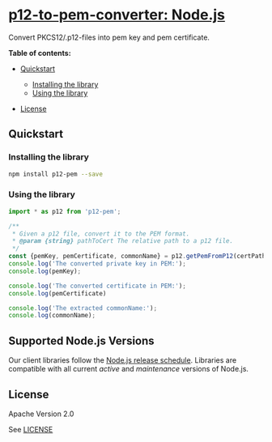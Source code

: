 # [p12-to-pem-converter: Node.js](https://github.com/appit-online/p12-to-pem)

Convert PKCS12/.p12-files into pem key and pem certificate.



**Table of contents:**


* [Quickstart](#quickstart)

  * [Installing the library](#installing-the-library)
  * [Using the library](#using-the-library)
* [License](#license)

## Quickstart

### Installing the library

```bash
npm install p12-pem --save
```


### Using the library

```javascript
import * as p12 from 'p12-pem';

/**
 * Given a p12 file, convert it to the PEM format.
 * @param {string} pathToCert The relative path to a p12 file.
 */
const {pemKey, pemCertificate, commonName} = p12.getPemFromP12(certPath, appProvider.apiKey);
console.log('The converted private key in PEM:');
console.log(pemKey);

console.log('The converted certificate in PEM:');
console.log(pemCertificate)

console.log('The extracted commonName:');
console.log(commonName);

```

## Supported Node.js Versions

Our client libraries follow the [Node.js release schedule](https://nodejs.org/en/about/releases/).
Libraries are compatible with all current _active_ and _maintenance_ versions of
Node.js.

## License

Apache Version 2.0

See [LICENSE](https://github.com/appit-online/p12-to-pem/blob/master/LICENSE)
